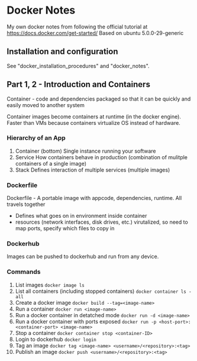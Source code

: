 # Docker Notes
My own docker notes from following the official tutorial at https://docs.docker.com/get-started/
Based on ubuntu 5.0.0-29-generic

## Installation and configuration
See "docker_installation_procedures" and "docker_notes".

## Part 1, 2 - Introduction and Containers
Container - code and dependencies packaged so that it can be quickly and easily moved to another system

Container images become containers at runtime (in the docker engine).
Faster than VMs because containers virtualize OS instead of hardware.

### Hierarchy of an App
1. Container (bottom)
  Single instance running your software
2. Service
  How containers behave in production (combination of mulitple containers of a single image)
3. Stack
  Defines interaction of multiple services (multiple images)

### Dockerfile
Dockerfile - A portable image with appcode, dependencies, runtime. All travels together
  * Defines what goes on in environment inside container
  * resources (network interfaces, disk drives, etc.) virutalized, so need to map ports, specify which files to copy in

### Dockerhub
Images can be pushed to dockerhub and run from any device.

### Commands
1. List images
`docker image ls`
2. List all containers (including stopped containers)
`docker container ls -all`
3. Create a docker image
`docker build --tag=<image-name>`
4. Run a container
`docker run <image-name>`
5. Run a docker container in detatched mode
`docker run -d <image-name>`
6. Run a docker container with ports exposed
`docker run -p <host-port>:<container-port> <image-name>`
7. Stop a container
`docker container stop <container-ID>`
8. Login to dockerhub
`docker login`
9. Tag an image
`docker tag <image-name> <username>/<repository>:<tag>`
10. Publish an image
`docker push <username>/<repository>:<tag>`
